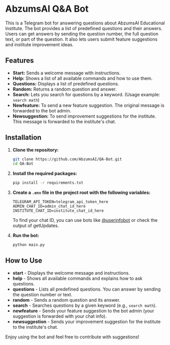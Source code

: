 # AbzumsAI Q&A Bot

This is a Telegram bot for answering questions about AbzumsAI Educational Institute. The bot provides a list of predefined questions and their answers. Users can get answers by sending the question number, the full question text, or part of the question. It also lets users submit feature suggestions and institute improvement ideas.

## Features

- **Start:** Sends a welcome message with instructions.
- **Help:** Shows a list of all available commands and how to use them.
- **Questions:** Displays a list of predefined questions.
- **Random:** Returns a random question and answer.
- **Search:** Lets you search for questions by a keyword. (Usage example: `search math`)
- **Newfeature:** To send a new feature suggestion. The original message is forwarded to the bot admin.
- **Newsuggestion:** To send improvement suggestions for the institute. This message is forwarded to the institute's chat.

## Installation

1. **Clone the repository:**
   ```bash
   git clone https://github.com/AbzumsAI/QA-Bot.git
   cd QA-Bot
   ```

2. **Install the required packages:**
   ```bash
   pip install -r requirements.txt
   ```

3. **Create a `.env` file in the project root with the following variables:**
   ```
   TELEGRAM_API_TOKEN=telegram_api_token_here
   ADMIN_CHAT_ID=admin_chat_id_here
   INSTITUTE_CHAT_ID=institute_chat_id_here
   ```
   To find your chat ID, you can use bots like [@userinfobot](https://t.me/userinfobot) or check the output of getUpdates.

4. **Run the bot:**
   ```bash
   python main.py
   ```

## How to Use

- **start** - Displays the welcome message and instructions.
- **help** - Shows all available commands and explains how to ask questions.
- **questions** - Lists all predefined questions. You can answer by sending the question number or text.
- **random** - Sends a random question and its answer.
- **search** - Searches questions by a given keyword (e.g., `search math`).
- **newfeature** - Sends your feature suggestion to the bot admin (your suggestion is forwarded with your chat info).
- **newsuggestion** - Sends your improvement suggestion for the institute to the institute's chat.

Enjoy using the bot and feel free to contribute with suggestions!
